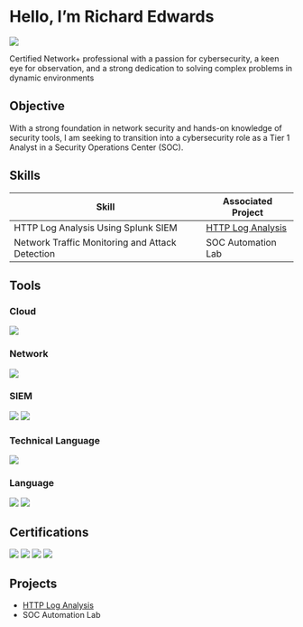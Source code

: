 # Hello, I’m Richard Edwards 
<a href="https://www.linkedin.com/in/richard-demetrius-edwards/"><img src="https://img.shields.io/badge/-LinkedIn-0072b1?&style=for-the-badge&logo=linkedin&logoColor=white" /></a>

Certified Network+ professional with a passion for cybersecurity, a keen eye for observation, and a strong dedication to solving complex problems in dynamic environments

## Objective

With a strong foundation in network security and hands-on knowledge of security tools, I am seeking to transition into a cybersecurity role as a Tier 1 Analyst in a Security Operations Center (SOC).

## Skills

| Skill                                         | Associated Project         |
|-----------------------------------------------|----------------------------|
| HTTP Log Analysis Using Splunk SIEM          | <a href="https://github.com/RichardE-cr/HTTP-Log-Files-Using-Splunk">HTTP Log Analysis</a>
| Network Traffic Monitoring and Attack Detection | SOC Automation Lab


## Tools

### Cloud

<div>
    <img src="https://img.shields.io/badge/-Microsoft_Azure-0078D4?&style=for-the-badge&logo=Microsoft%20Azure&logoColor=white" />
</div>

### Network

<div>
    <img src="https://img.shields.io/badge/-Wireshark-1679A7?&style=for-the-badge&logo=Wireshark&logoColor=white" />
</div>

### SIEM

<div>
  <img src="https://img.shields.io/badge/-Splunk-000000?&style=for-the-badge&logo=Splunk&logoColor=white" />
  <img src="https://img.shields.io/badge/-Microsoft_Sentinel-0078D4?&style=for-the-badge&logo=Microsoft&logoColor=white" />
</div>

### Technical Language 

<div> 
    <img src="https://img.shields.io/badge/Python-blue?style=for-the-badge&logo=Python&logoColor=yellow" />
</div>

### Language

<div>
  <img src="https://img.shields.io/badge/English-Proficient-purple?style=for-the-badge" />
<img src="https://img.shields.io/badge/Spanish-B1-red?style=for-the-badge" />
</div>




## Certifications

<div>
<img src="https://img.shields.io/badge/-Network%2B-FF9900?&style=for-the-badge&logo=CompTIA&logoColor=white" />
<img src="https://img.shields.io/badge/-Splunk_Core_User-000000?&style=for-the-badge&logo=Splunk&logoColor=white" />
<img src="https://img.shields.io/badge/-Azure_Fundamentals-0078D4?&style=for-the-badge&logo=Microsoft%20Azure&logoColor=white" />
<img src="https://img.shields.io/badge/-Professional_Scrum_Master_I-6DB33F?&style=for-the-badge&logo=Scrum&logoColor=white" />
</div>

## Projects
- <a href="https://github.com/RichardE-cr/HTTP-Log-Files-Using-Splunk">HTTP Log Analysis</a>
- SOC Automation Lab

